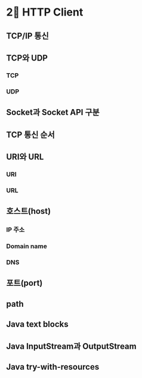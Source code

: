 # 2⃣ HTTP Client

## TCP/IP 통신



## TCP와 UDP

### TCP

### UDP



## Socket과 Socket API 구분



## TCP 통신 순서



## URI와 URL

### URI

### URL



## 호스트(host)

### IP 주소

### Domain name

### DNS



## 포트(port)

## path

## Java text blocks

## Java InputStream과 OutputStream

## Java try-with-resources



##



